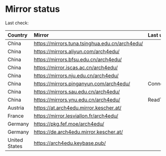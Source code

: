 <script src="./time.js"></script>
# Mirror status
Last check: <script type="text/javascript">localize(1671283267.7176058);</script>

|Country|Mirror|Last update|
|:------|:-----|:----------|
|China|https://mirrors.tuna.tsinghua.edu.cn/arch4edu/|<script type="text/javascript">localize(1671258899);</script>|
|China|https://mirrors.aliyun.com/arch4edu/|<script type="text/javascript">localize(1671172499);</script>|
|China|https://mirrors.bfsu.edu.cn/arch4edu/|<script type="text/javascript">localize(1671258899);</script>|
|China|https://mirror.iscas.ac.cn/arch4edu/|<script type="text/javascript">localize(1671258899);</script>|
|China|https://mirrors.nju.edu.cn/arch4edu/|<script type="text/javascript">localize(1671172499);</script>|
|China|https://mirrors.pinganyun.com/arch4edu/|ConnectTimeout|
|China|https://mirrors.sau.edu.cn/arch4edu/|<script type="text/javascript">localize(1671215505);</script>|
|China|https://mirrors.ynu.edu.cn/arch4edu/|ReadTimeout|
|Austria|https://at.arch4edu.mirror.kescher.at/|<script type="text/javascript">localize(1671258899);</script>|
|France|https://mirror.lesviallon.fr/arch4edu/|<script type="text/javascript">localize(1671258899);</script>|
|Germany|https://pkg.fef.moe/arch4edu/|<script type="text/javascript">localize(1671258899);</script>|
|Germany|https://de.arch4edu.mirror.kescher.at/|<script type="text/javascript">localize(1671258899);</script>|
|United States|https://arch4edu.keybase.pub/|<script type="text/javascript">localize(1671215505);</script>|

<script src="./tablefilter/tablefilter.js"></script>
<script src="./table.js"></script>